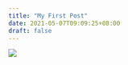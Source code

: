 ```yaml
---
title: "My First Post"
date: 2021-05-07T09:09:25+08:00
draft: false
---
```


![](https://cdn.jsdelivr.net/gh/z775729168/imgbed@master/img/89657028_p0_master1200.webp)
